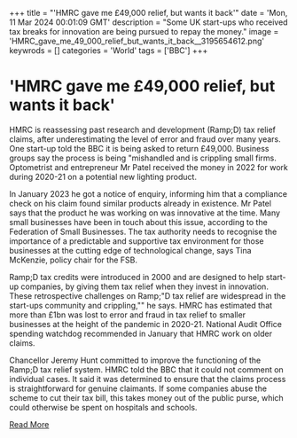 +++
title = "'HMRC gave me £49,000 relief, but wants it back'"
date = 'Mon, 11 Mar 2024 00:01:09 GMT'
description = "Some UK start-ups who received tax breaks for innovation are being pursued to repay the money."
image = 'HMRC_gave_me_49_000_relief_but_wants_it_back__3195654612.png'
keywrods =  []
categories = 'World'
tags = ['BBC']
+++

# 'HMRC gave me £49,000 relief, but wants it back'

HMRC is reassessing past research and development (R<bb>amp;D) tax relief claims, after underestimating the level of error and fraud over many years.
One start-up told the BBC it is being asked to return £49,000.
Business groups say the process is being <bb>"mishandled and is crippling small firms.
Optometrist and entrepreneur Mr Patel received the money in 2022 for work during 2020-21 on a potential new lighting product.

In January 2023 he got a notice of enquiry, informing him that a compliance check on his claim found similar products already in existence.
Mr Patel says that the product he was working on was innovative at the time.
Many small businesses have been in touch about this issue, according to the Federation of Small Businesses.
The tax authority needs to recognise the importance of a predictable and supportive tax environment for those businesses at the cutting edge of technological change, says Tina McKenzie, policy chair for the FSB.

R<bb>amp;D tax credits were introduced in 2000 and are designed to help start-up companies, by giving them tax relief when they invest in innovation.
These retrospective challenges on R<bb>amp;"D tax relief are widespread in the start-ups community and crippling,<bb>"" he says.
HMRC has estimated that more than £1bn was lost to error and fraud in tax relief to smaller businesses at the height of the pandemic in 2020-21.
National Audit Office spending watchdog recommended in January that HMRC work on older claims.

Chancellor Jeremy Hunt committed to improve the functioning of the R<bb>amp;D tax relief system.
HMRC told the BBC that it could not comment on individual cases.
It said it was determined to ensure that the claims process is straightforward for genuine claimants.
If some companies abuse the scheme to cut their tax bill, this takes money out of the public purse, which could otherwise be spent on hospitals and schools.


[Read More](https://www.bbc.co.uk/news/business-68435936)
